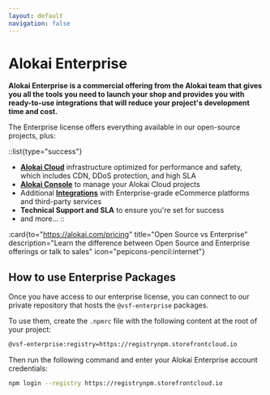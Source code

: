 ```yaml
---
layout: default
navigation: false
---
```


# Alokai Enterprise

**Alokai Enterprise is a commercial offering from the Alokai team that gives you all the tools you need to launch your shop and provides you with ready-to-use integrations that will reduce your project's development time and cost.**

The Enterprise license offers everything available in our open-source projects, plus:

::list{type="success"}
- [**Alokai Cloud**](/cloud) infrastructure optimized for performance and safety, which includes CDN, DDoS protection, and high SLA
- [**Alokai Console**](/console) to manage your Alokai Cloud projects
- Additional [**Integrations**](/integrations) with Enterprise-grade eCommerce platforms and third-party services
- **Technical Support and SLA** to ensure you're set for success
- and more...
::

:card{to="https://alokai.com/pricing" title="Open Source vs Enterprise" description="Learn the difference between Open Source and Enterprise offerings or talk to sales" icon="pepicons-pencil:internet"}
## How to use Enterprise Packages

Once you have access to our enterprise license, you can connect to our private repository that hosts the `@vsf-enterprise` packages.

To use them, create the `.npmrc` file with the following content at the root of your project:

```bash
@vsf-enterprise:registry=https://registrynpm.storefrontcloud.io
```

Then run the following command and enter your Alokai Enterprise account credentials:

```bash
npm login --registry https://registrynpm.storefrontcloud.io
```
